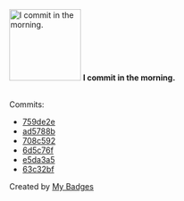 <img src="https://my-badges.github.io/my-badges/morning-commits.png" alt="I commit in the morning." title="I commit in the morning." width="128">
<strong>I commit in the morning.</strong>
<br><br>

Commits:

- <a href="https://github.com/Automattic/wordpress-activitypub/commit/759de2e0e33989b5c78bdf4f7cb14629e1ba5673">759de2e</a>
- <a href="https://github.com/Automattic/wordpress-activitypub/commit/ad5788ba3df1c4f4160478bf59727e26fbe5ef6c">ad5788b</a>
- <a href="https://github.com/Automattic/wordpress-activitypub/commit/708c592e63e1aa7300f1cb4b2fd91e59c9d948c1">708c592</a>
- <a href="https://github.com/Automattic/wordpress-activitypub/commit/6d5c76fb1aa3cdff6ab47d1380f843b3de33c5f0">6d5c76f</a>
- <a href="https://github.com/pfefferle/wordpress-open-search-document/commit/e5da3a5d09f1b3a298fcc3ba7b42e806116ca5a0">e5da3a5</a>
- <a href="https://github.com/pfefferle/wordpress-open-search-document/commit/63c32bf108fede061f28af2f24a690c75983c39e">63c32bf</a>


Created by <a href="https://github.com/my-badges/my-badges">My Badges</a>